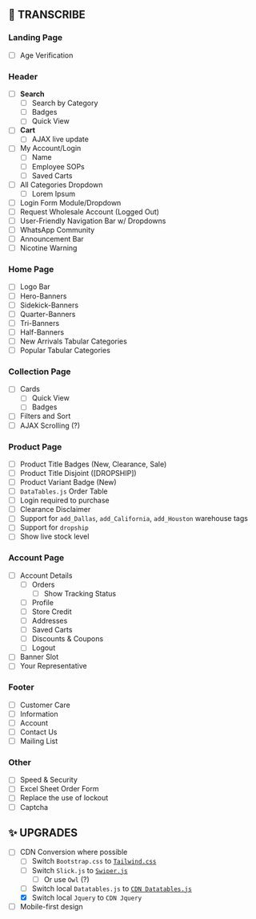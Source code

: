 ## 📌 TRANSCRIBE
### Landing Page
- [ ] Age Verification
### Header
- [ ] **Search**
  - [ ] Search by Category
  - [ ] Badges
  - [ ] Quick View
- [ ] **Cart**
  - [ ] AJAX live update
- [ ] My Account/Login
  - [ ] Name
  - [ ] Employee SOPs
  - [ ] Saved Carts
- [ ] All Categories Dropdown
  - [ ] Lorem Ipsum
- [ ] Login Form Module/Dropdown
- [ ] Request Wholesale Account (Logged Out)
- [ ] User-Friendly Navigation Bar w/ Dropdowns
- [ ] WhatsApp Community
- [ ] Announcement Bar
- [ ] Nicotine Warning
### Home Page
- [ ] Logo Bar
- [ ] Hero-Banners
- [ ] Sidekick-Banners
- [ ] Quarter-Banners
- [ ] Tri-Banners
- [ ] Half-Banners
- [ ] New Arrivals Tabular Categories
- [ ] Popular Tabular Categories
### Collection Page
- [ ] Cards
  - [ ] Quick View
  - [ ] Badges
- [ ] Filters and Sort
- [ ] AJAX Scrolling (?)
### Product Page
- [ ] Product Title Badges (New, Clearance, Sale)
- [ ] Product Title Disjoint ([DROPSHIP])
- [ ] Product Variant Badge (New)
- [ ] `DataTables.js` Order Table
- [ ] Login required to purchase
- [ ] Clearance Disclaimer
- [ ] Support for `add_Dallas`, `add_California`, `add_Houston` warehouse tags
- [ ] Support for `dropship`
- [ ] Show live stock level
### Account Page
- [ ] Account Details
  - [ ] Orders
    - [ ] Show Tracking Status
  - [ ] Profile
  - [ ] Store Credit
  - [ ] Addresses
  - [ ] Saved Carts
  - [ ] Discounts & Coupons
  - [ ] Logout
- [ ] Banner Slot
- [ ] Your Representative
### Footer
- [ ] Customer Care
- [ ] Information
- [ ] Account
- [ ] Contact Us
- [ ] Mailing List
### Other
- [ ] Speed & Security
- [ ] Excel Sheet Order Form
- [ ] Replace the use of lockout
- [ ] Captcha

## ✨ UPGRADES
- [ ] CDN Conversion where possible
  - [ ] Switch `Bootstrap.css` to [`Tailwind.css`](https://tailwindcss.com/docs/installation)
  - [ ] Switch `Slick.js` to [`Swiper.js`](https://swiperjs.com/get-started#use-swiper-from-cdn)
    - [ ] Or use `Owl` (?)
  - [ ] Switch local `Datatables.js` to [`CDN Datatables.js`](https://cdn.datatables.net)
  - [x] Switch local `Jquery` to `CDN Jquery`
- [ ] Mobile-first design
